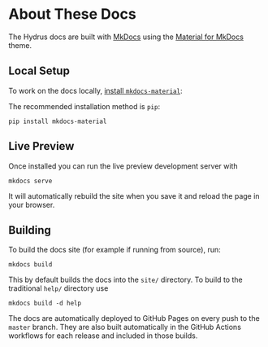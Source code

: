 # About These Docs

The Hydrus docs are built with [MkDocs](https://www.mkdocs.org/) using the [Material for MkDocs](https://squidfunk.github.io/mkdocs-material/) theme.

## Local Setup

To work on the docs locally, [install `mkdocs-material`](https://squidfunk.github.io/mkdocs-material/getting-started/):

The recommended installation method is `pip`:
```
pip install mkdocs-material
```

## Live Preview

Once installed you can run the live preview development server with
```
mkdocs serve 
```

It will automatically rebuild the site when you save it and reload the page in your browser.

## Building

To build the docs site (for example if running from source), run:
```
mkdocs build
```
This by default builds the docs into the `site/` directory. To build to the traditional `help/` directory use
```
mkdocs build -d help
```

The docs are automatically deployed to GitHub Pages on every push to the `master` branch. They are also built automatically in the GitHub Actions workflows for each release and included in those builds.